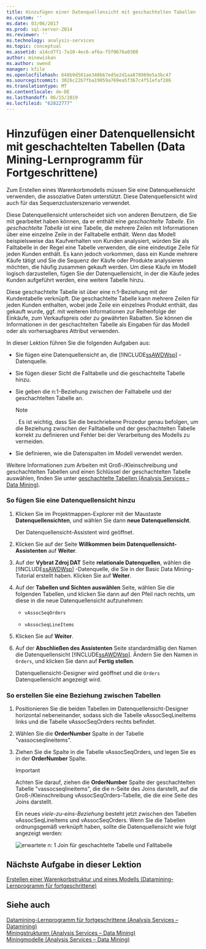 ```yaml
---
title: Hinzufügen einer Datenquellensicht mit geschachtelten Tabellen (mittleres Datamining Tutorial) | Microsoft-Dokumentation
ms.custom: ''
ms.date: 03/06/2017
ms.prod: sql-server-2014
ms.reviewer: ''
ms.technology: analysis-services
ms.topic: conceptual
ms.assetid: a14cd7f1-7a10-4ec6-af6a-f5f0676a0308
author: minewiskan
ms.author: owend
manager: kfile
ms.openlocfilehash: 648b9d561ae340b67ed5e2d1aa878969e5a3bc47
ms.sourcegitcommit: 3026c22b7fba19059a769ea5f367c4f51efaf286
ms.translationtype: MT
ms.contentlocale: de-DE
ms.lasthandoff: 06/15/2019
ms.locfileid: "62822777"
---
```

# <a name="adding-a-data-source-view-with-nested-tables-intermediate-data-mining-tutorial"></a>Hinzufügen einer Datenquellensicht mit geschachtelten Tabellen (Data Mining-Lernprogramm für Fortgeschrittene)
  Zum Erstellen eines Warenkorbmodells müssen Sie eine Datenquellensicht verwenden, die assoziative Daten unterstützt. Diese Datenquellensicht wird auch für das Sequenzclusterszenario verwendet.  
  
 Diese Datenquellensicht unterscheidet sich von anderen Benutzern, die Sie mit gearbeitet haben können, da er enthält eine *geschachtelte Tabelle*. Ein *geschachtelte Tabelle* ist eine Tabelle, die mehrere Zeilen mit Informationen über eine einzelne Zeile in der Falltabelle enthält. Wenn das Modell beispielsweise das Kaufverhalten von Kunden analysiert, würden Sie als Falltabelle in der Regel eine Tabelle verwenden, die eine eindeutige Zeile für jeden Kunden enthält. Es kann jedoch vorkommen, dass ein Kunde mehrere Käufe tätigt und Sie die Sequenz der Käufe oder Produkte analysieren möchten, die häufig zusammen gekauft werden. Um diese Käufe im Modell logisch darzustellen, fügen Sie der Datenquellensicht, in der die Käufe jedes Kunden aufgeführt werden, eine weitere Tabelle hinzu.  
  
 Diese geschachtelte Tabelle ist über eine n:1-Beziehung mit der Kundentabelle verknüpft. Die geschachtelte Tabelle kann mehrere Zeilen für jeden Kunden enthalten, wobei jede Zeile ein einzelnes Produkt enthält, das gekauft wurde, ggf. mit weiteren Informationen zur Reihenfolge der Einkäufe, zum Verkaufspreis oder zu gewährten Rabatten. Sie können die Informationen in der geschachtelten Tabelle als Eingaben für das Modell oder als vorhersagbares Attribut verwenden.  
  
 In dieser Lektion führen Sie die folgenden Aufgaben aus:  
  
-   Sie fügen eine Datenquellensicht an, die [!INCLUDE[ssAWDWsp](../includes/ssawdwsp-md.md)] -Datenquelle.  
  
-   Sie fügen dieser Sicht die Falltabelle und die geschachtelte Tabelle hinzu.  
  
-   Sie geben die n:1-Beziehung zwischen der Falltabelle und der geschachtelten Tabelle an.  
  
    > [!NOTE]  
    >  . Es ist wichtig, dass Sie die beschriebene Prozedur genau befolgen, um die Beziehung zwischen der Falltabelle und der geschachtelten Tabelle korrekt zu definieren und Fehler bei der Verarbeitung des Modells zu vermeiden.  
  
-   Sie definieren, wie die Datenspalten im Modell verwendet werden.  
  
 Weitere Informationen zum Arbeiten mit Groß-/Kleinschreibung und geschachtelten Tabellen und einen Schlüssel der geschachtelten Tabelle auswählen, finden Sie unter [geschachtelte Tabellen &#40;Analysis Services – Data Mining&#41;](../../2014/analysis-services/data-mining/nested-tables-analysis-services-data-mining.md).  
  
### <a name="to-add-a-data-source-view"></a>So fügen Sie eine Datenquellensicht hinzu  
  
1.  Klicken Sie im Projektmappen-Explorer mit der Maustaste **Datenquellensichten**, und wählen Sie dann **neue Datenquellensicht**.  
  
     Der Datenquellensicht-Assistent wird geöffnet.  
  
2.  Klicken Sie auf der Seite **Willkommen beim Datenquellensicht-Assistenten** auf **Weiter**.  
  
3.  Auf der **Vybrat Zdroj DAT** Seite **relationale Datenquellen**, wählen die [!INCLUDE[ssAWDWsp](../includes/ssawdwsp-md.md)] -Datenquelle, die Sie in der Basic Data Mining-Tutorial erstellt haben. Klicken Sie auf **Weiter**.  
  
4.  Auf der **Tabellen und Sichten auswählen** Seite, wählen Sie die folgenden Tabellen, und klicken Sie dann auf den Pfeil nach rechts, um diese in die neue Datenquellensicht aufzunehmen:  
  
    -   `vAssocSeqOrders`  
  
    -   `vAssocSeqLineItems`  
  
5.  Klicken Sie auf **Weiter**.  
  
6.  Auf der **Abschließen des Assistenten** Seite standardmäßig den Namen die Datenquellensicht [!INCLUDE[ssAWDWsp](../includes/ssawdwsp-md.md)]. Ändern Sie den Namen in `Orders`, und klicken Sie dann auf **Fertig stellen**.  
  
     Datenquellensicht-Designer wird geöffnet und die `Orders` Datenquellensicht angezeigt wird.  
  
### <a name="to-create-a-relationship-between-tables"></a>So erstellen Sie eine Beziehung zwischen Tabellen  
  
1.  Positionieren Sie die beiden Tabellen im Datenquellensicht-Designer horizontal nebeneinander, sodass sich die Tabelle vAssocSeqLineItems links und die Tabelle vAssocSeqOrders rechts befindet.  
  
2.  Wählen Sie die **OrderNumber** Spalte in der Tabelle "vassocseqlineitems".  
  
3.  Ziehen Sie die Spalte in die Tabelle vAssocSeqOrders, und legen Sie es in der **OrderNumber** Spalte.  
  
    > [!IMPORTANT]  
    >  Achten Sie darauf, ziehen die **OrderNumber** Spalte der geschachtelten Tabelle "vassocseqlineitems", die die n-Seite des Joins darstellt, auf die Groß-/Kleinschreibung vAssocSeqOrders-Tabelle, die die eine Seite des Joins darstellt.  
  
     Ein neues *viele-zu-eins-Beziehung* besteht jetzt zwischen den Tabellen vAssocSeqLineItems und vAssocSeqOrders. Wenn Sie die Tabellen ordnungsgemäß verknüpft haben, sollte die Datenquellensicht wie folgt angezeigt werden:  
  
     ![erwartete n: 1 Join für geschachtelte Tabelle und Falltabelle](../../2014/tutorials/media/dsv-nestedjoin-illustration.gif "erwarteten n: 1 Join für geschachtelte Tabelle und Falltabelle")  
  
## <a name="next-task-in-lesson"></a>Nächste Aufgabe in dieser Lektion  
 [Erstellen einer Warenkorbstruktur und eines Modells &#40;Datamining-Lernprogramm für fortgeschrittene&#41;](../../2014/tutorials/creating-a-market-basket-structure-and-model-intermediate-data-mining-tutorial.md)  
  
## <a name="see-also"></a>Siehe auch  
 [Datamining-Lernprogramm für fortgeschrittene &#40;Analysis Services – Datamining&#41;](../../2014/tutorials/intermediate-data-mining-tutorial-analysis-services-data-mining.md)   
 [Miningstrukturen &#40;Analysis Services – Data Mining&#41;](../../2014/analysis-services/data-mining/mining-structures-analysis-services-data-mining.md)   
 [Miningmodelle &#40;Analysis Services – Data Mining&#41;](../../2014/analysis-services/data-mining/mining-models-analysis-services-data-mining.md)  
  
  
